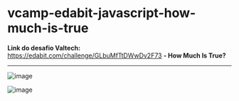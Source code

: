 # vcamp-edabit-javascript-how-much-is-true

__Link do desafio Valtech:__ https://edabit.com/challenge/GLbuMfTtDWwDv2F73 __- How Much Is True?__

<hr>

![image](https://user-images.githubusercontent.com/97242525/160901868-3e760302-ed99-4b48-93c9-c8e5b9b282b3.png)


![image](https://user-images.githubusercontent.com/97242525/160901937-86569380-dbd5-40b3-818f-19f456f0a214.png)



